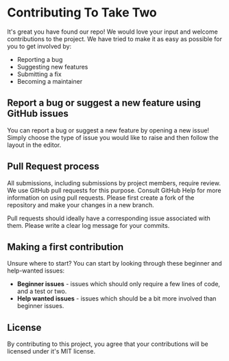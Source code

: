 # Contributing To Take Two

It's great you have found our repo! We would love your input and welcome contributions to the project. We have tried to make it as easy as possible for you to get involved by:

- Reporting a bug
- Suggesting new features
- Submitting a fix
- Becoming a maintainer

## Report a bug or suggest a new feature using GitHub issues

You can report a bug or suggest a new feature by opening a new issue! Simply choose the type of issue you would like to raise and then follow the layout in the editor. 

## Pull Request process

All submissions, including submissions by project members, require review. We use GitHub pull requests for this purpose. Consult GitHub Help for more information on using pull requests. Please first create a fork of the repository and make your changes in a new branch. 

Pull requests should ideally have a corresponding issue associated with them. Please write a clear log message for your commits. 

## Making a first contribution

Unsure where to start? You can start by looking through these beginner and help-wanted issues:

- **Beginner issues** - issues which should only require a few lines of code, and a test or two.
- **Help wanted issues** - issues which should be a bit more involved than beginner issues.


## License

By contributing to this project, you agree that your contributions will be licensed under it's MIT license. 
